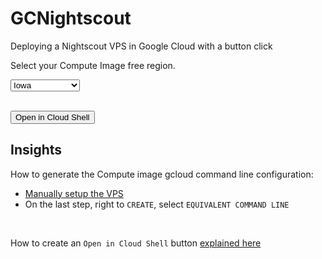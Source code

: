 # GCNightscout
Deploying a Nightscout VPS in Google Cloud with a button click

Select your Compute Image free region.</br>

<select name="region" id="REGION"><br/>  <option value="us-central1-a" selected="selected">Iowa</option><br/>  <option value="us-west1-a">Oregon</option><br/>  <option value="us-east1-a">South Carolina</option><br/></select>

</br>

<head>
<title>Open in Google Cloud Shell</title>
</head>
<button id="open-cloud-shell">Open in Cloud Shell</button>

<script>
document.getElementById('open-cloud-shell').addEventListener('click', () => {
const command = './create.sh'; // Replace with your command
window.open(`https://console.cloud.google.com/cloudshell/open?shellonly=true&cloudshell_image=gcr.io/cloudshell-images/cloudshell:latest&cloudshell_tutorial=${encodeURIComponent(command)}`);
});
</script>
</br>

## Insights

How to generate the Compute image gcloud command line configuration:

- [Manually setup the VPS](https://navid200.github.io/xDrip/docs/Nightscout/VirtualMachine.html)
- On the last step, right to `CREATE`, select `EQUIVALENT COMMAND LINE`

</br>

How to create an `Open in Cloud Shell` button [explained here](https://cloud.google.com/shell/docs/open-in-cloud-shell)
